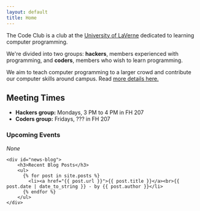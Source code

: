 ```yaml
---
layout: default
title: Home
---
```


The Code Club is a club at the [University of LaVerne](http://laverne.edu/) dedicated to learning computer programming.

We're divided into two groups: **hackers**, members experienced with programming, and **coders**, members who wish to learn programming.

We aim to teach computer programming to a larger crowd and contribute our computer skills around campus. Read [more details here.](about.html)

## Meeting Times
* **Hackers group:** Mondays, 3 PM to 4 PM in FH 207
* **Coders group:** Fridays, ??? in FH 207

<div id="news-container">
	<div id="news-events">
		<h3>Upcoming Events</h3>
		<em>None</em>
	</div>

	<div id="news-blog">
		<h3>Recent Blog Posts</h3>
		<ul>
		  {% for post in site.posts %}
		    <li><a href="{{ post.url }}">{{ post.title }}</a><br>{{ post.date | date_to_string }} - by {{ post.author }}</li>
		  {% endfor %}
		</ul>
	</div>
</div>